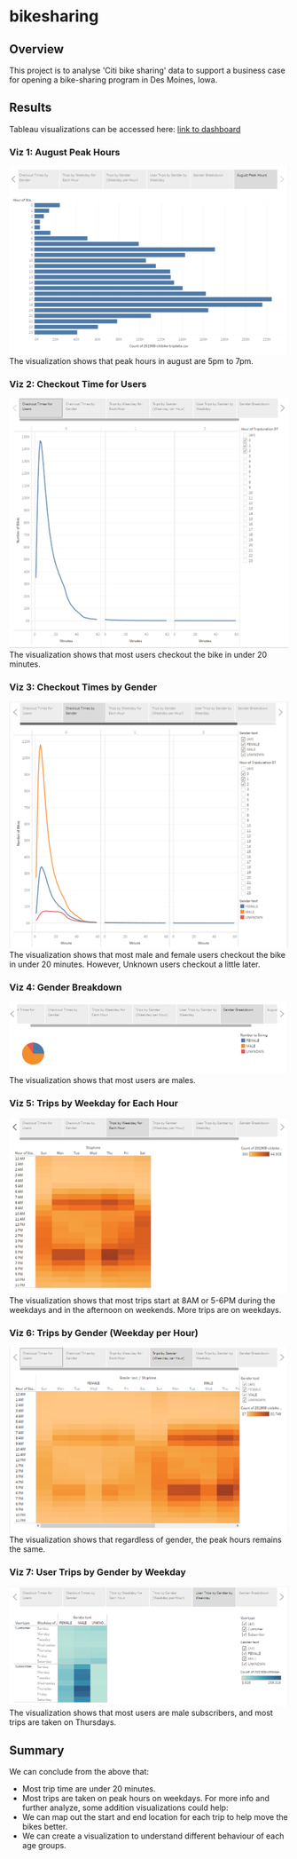 # bikesharing

## Overview
This project is to analyse 'Citi bike sharing' data to support a business case for opening a bike-sharing program in Des Moines, Iowa.

## Results
Tableau visualizations can be accessed here: [link to dashboard](https://public.tableau.com/app/profile/yihao.ni/viz/bikesharing_16230338162440/ChallengeStory)

### Viz 1: August Peak Hours

![AugustPeakHours](Resources/AugustPeakHours.PNG)
The visualization shows that peak hours in august are 5pm to 7pm.

### Viz 2: Checkout Time for Users
![CheckoutTimeforUsers](Resources/CheckoutTimeforUsers.PNG)
The visualization shows that most users checkout the bike in under 20 minutes.

### Viz 3: Checkout Times by Gender
![CheckoutTimesbyGender](Resources/CheckoutTimesbyGender.PNG)
The visualization shows that most male and female users checkout the bike in under 20 minutes. However, Unknown users checkout a little later.

### Viz 4: Gender Breakdown
![GenderBreakdown](Resources/GenderBreakdown.PNG)
The visualization shows that most users are males.

### Viz 5: Trips by Weekday for Each Hour
![TripsbyWeekdayforEachHour](Resources/TripsbyWeekdayforEachHour.PNG)
The visualization shows that most trips start at 8AM or 5-6PM during the weekdays and in the afternoon on weekends. More trips are on weekdays.

### Viz 6: Trips by Gender (Weekday per Hour)
![TripsbyGender(WeekdayperHour)](Resources/TripsbyGender(WeekdayperHour).PNG)
The visualization shows that regardless of gender, the peak hours remains the same.

### Viz 7: User Trips by Gender by Weekday
![UserTripsbyGenderbyWeekday](Resources/UserTripsbyGenderbyWeekday.PNG)
The visualization shows that most users are male subscribers, and most trips are taken on Thursdays.

## Summary
We can conclude from the above that:
- Most trip time are under 20 minutes.
- Most trips are taken on peak hours on weekdays.
For more info and further analyze, some addition visualizations could help:
- We can map out the start and end location for each trip to help move the bikes better.
- We can create a visualization to understand different behaviour of each age groups.
